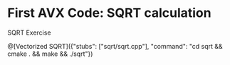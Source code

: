 # First AVX Code: SQRT calculation

SQRT Exercise

@[Vectorized SQRT]({"stubs": ["sqrt/sqrt.cpp"], "command": "cd sqrt && cmake . && make && ./sqrt"})
